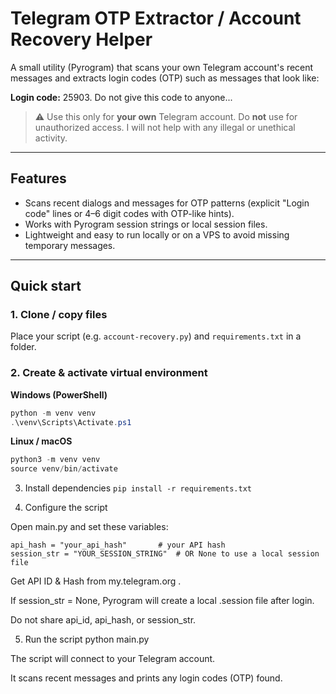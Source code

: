 # Telegram OTP Extractor / Account Recovery Helper

A small utility (Pyrogram) that scans your own Telegram account's recent messages and extracts login codes (OTP) such as messages that look like:

**Login code:** 25903. Do not give this code to anyone...

> ⚠️ Use this only for **your own** Telegram account. Do **not** use for unauthorized access. I will not help with any illegal or unethical activity.

---

## Features
- Scans recent dialogs and messages for OTP patterns (explicit "Login code" lines or 4–6 digit codes with OTP-like hints).
- Works with Pyrogram session strings or local session files.
- Lightweight and easy to run locally or on a VPS to avoid missing temporary messages.

---

## Quick start

### 1. Clone / copy files
Place your script (e.g. `account-recovery.py`) and `requirements.txt` in a folder.

### 2. Create & activate virtual environment

**Windows (PowerShell)**
```powershell
python -m venv venv
.\venv\Scripts\Activate.ps1

```
**Linux / macOS**
```powershell
python3 -m venv venv
source venv/bin/activate
```

3. Install dependencies
```pip install -r requirements.txt```



4. Configure the script

Open main.py and set these variables:

```api_id = 123456                  # your API ID
api_hash = "your_api_hash"       # your API hash
session_str = "YOUR_SESSION_STRING"  # OR None to use a local session file
```

Get API ID & Hash from my.telegram.org
.

If session_str = None, Pyrogram will create a local .session file after login.

Do not share api_id, api_hash, or session_str.




5. Run the script
python main.py


The script will connect to your Telegram account.

It scans recent messages and prints any login codes (OTP) found.
